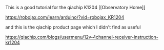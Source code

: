 This is a good tutorial for the qiachip K1204 [[Observatory Home]]

https://robojax.com/learn/arduino/?vid=robojax_KR1204

and this is the qiachip product page which I didn't find as useful

https://qiachip.com/blogs/usermenu/12v-4channel-receiver-instruction-kr1204

